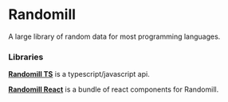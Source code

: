 # Randomill
 A large library of random data for most programming languages.

### Libraries
[**Randomill TS**](https://www.npmjs.com/package/randomill-ts) is a typescript/javascript api.

[**Randomill React**](https://www.npmjs.com/package/randomill-react) is a bundle of react components for Randomill.
